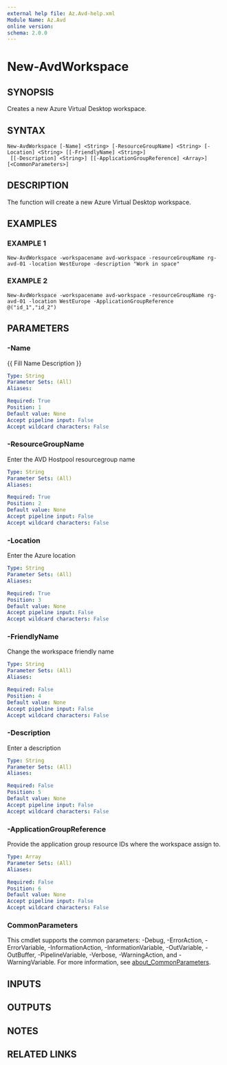 ```yaml
---
external help file: Az.Avd-help.xml
Module Name: Az.Avd
online version:
schema: 2.0.0
---
```


# New-AvdWorkspace

## SYNOPSIS
Creates a new Azure Virtual Desktop workspace.

## SYNTAX

```
New-AvdWorkspace [-Name] <String> [-ResourceGroupName] <String> [-Location] <String> [[-FriendlyName] <String>]
 [[-Description] <String>] [[-ApplicationGroupReference] <Array>] [<CommonParameters>]
```

## DESCRIPTION
The function will create a new Azure Virtual Desktop workspace.

## EXAMPLES

### EXAMPLE 1
```
New-AvdWorkspace -workspacename avd-workspace -resourceGroupName rg-avd-01 -location WestEurope -description "Work in space"
```

### EXAMPLE 2
```
New-AvdWorkspace -workspacename avd-workspace -resourceGroupName rg-avd-01 -location WestEurope -ApplicationGroupReference @("id_1","id_2")
```

## PARAMETERS

### -Name
{{ Fill Name Description }}

```yaml
Type: String
Parameter Sets: (All)
Aliases:

Required: True
Position: 1
Default value: None
Accept pipeline input: False
Accept wildcard characters: False
```

### -ResourceGroupName
Enter the AVD Hostpool resourcegroup name

```yaml
Type: String
Parameter Sets: (All)
Aliases:

Required: True
Position: 2
Default value: None
Accept pipeline input: False
Accept wildcard characters: False
```

### -Location
Enter the Azure location

```yaml
Type: String
Parameter Sets: (All)
Aliases:

Required: True
Position: 3
Default value: None
Accept pipeline input: False
Accept wildcard characters: False
```

### -FriendlyName
Change the workspace friendly name

```yaml
Type: String
Parameter Sets: (All)
Aliases:

Required: False
Position: 4
Default value: None
Accept pipeline input: False
Accept wildcard characters: False
```

### -Description
Enter a description

```yaml
Type: String
Parameter Sets: (All)
Aliases:

Required: False
Position: 5
Default value: None
Accept pipeline input: False
Accept wildcard characters: False
```

### -ApplicationGroupReference
Provide the application group resource IDs where the workspace assign to.

```yaml
Type: Array
Parameter Sets: (All)
Aliases:

Required: False
Position: 6
Default value: None
Accept pipeline input: False
Accept wildcard characters: False
```

### CommonParameters
This cmdlet supports the common parameters: -Debug, -ErrorAction, -ErrorVariable, -InformationAction, -InformationVariable, -OutVariable, -OutBuffer, -PipelineVariable, -Verbose, -WarningAction, and -WarningVariable. For more information, see [about_CommonParameters](http://go.microsoft.com/fwlink/?LinkID=113216).

## INPUTS

## OUTPUTS

## NOTES

## RELATED LINKS
